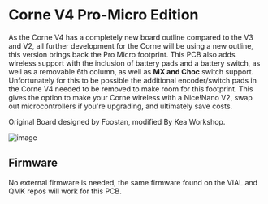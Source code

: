 # Corne V4 Pro-Micro Edition

As the Corne V4 has a completely new board outline compared to the V3 and V2, all further development for the Corne will be using a new outline, this version brings back the Pro Micro footprint.
This PCB also adds wireless support with the inclusion of battery pads and a battery switch, as well as a removable 6th column, as well as **MX and Choc** switch support. 
Unfortunately for this to be possible the additional encoder/switch pads in the Corne V4 needed to be removed to make room for this footprint.
This gives the option to make your Corne wireless with a Nice!Nano V2, swap out microcontrollers if you're upgrading, and ultimately save costs. 

Original Board designed by Foostan, modified By Kea Workshop.

![image](https://github.com/klouderone/cornev4promicroedition/assets/136342173/598f3457-b834-483d-8778-85fb771b5296)

## Firmware 

No external firmware is needed, the same firmware found on the VIAL and QMK repos will work for this PCB.

